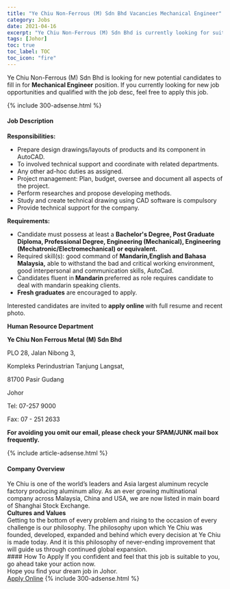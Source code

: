 ```yaml
---
title: "Ye Chiu Non-Ferrous (M) Sdn Bhd Vacancies Mechanical Engineer" 
category: Jobs 
date: 2021-04-16 
excerpt: "Ye Chiu Non-Ferrous (M) Sdn Bhd is currently looking for suitable person to fill in the Mechanical Engineer which based in Johor" 
tags: [Johor] 
toc: true 
toc_label: TOC 
toc_icon: "fire" 
--- 
```


<p>Ye Chiu Non-Ferrous (M) Sdn Bhd is looking for new potential candidates to fill in for <b>Mechanical Engineer</b> position. If you currently looking for new job opportunities and qualified with the job desc, feel free to apply this job.
</p>{% include 300-adsense.html %} 
<div><div><h4>Job Description</h4></div><div><div><span><div><p><strong>Responsibilities:</strong></p><ul><li>Prepare design drawings/layouts of products and its component in AutoCAD.</li><li>To involved technical support and coordinate with related departments.</li><li>Any other ad-hoc duties as assigned.</li><li>Project management: Plan, budget, oversee and document all aspects of the project.</li><li>Perform researches and propose developing methods.</li><li>Study and create technical drawing using CAD software is compulsory</li><li>Provide technical support for the company.</li></ul><p><strong>Requirements:</strong></p><ul><li>Candidate must possess at least a <strong>Bachelor's Degree, Post Graduate Diploma, Professional Degree, Engineering (Mechanical), Engineering (Mechatronic/Electromechanical) or equivalent.</strong></li><li>Required skill(s): good command of <strong>Mandarin,English and Bahasa Malaysia,</strong> able to withstand the bad and critical working environment, good interpersonal and communication skills, AutoCad.</li><li>Candidates fluent in<strong> Mandarin </strong>preferred as role requires candidate to deal with mandarin speaking clients.</li><li><strong>Fresh graduates</strong> are encouraged to apply.</li></ul><p>Interested candidates are invited to&#160;<strong>apply online&#160;</strong>with full resume&#160;and recent photo.</p><p><strong>Human Resource Department</strong></p><p><strong>Ye Chiu Non Ferrous Metal (M) Sdn Bhd</strong></p><p>PLO 28, Jalan Nibong 3,&#160;</p><p>Kompleks Perindustrian Tanjung Langsat,</p><p>81700 Pasir Gudang</p><p>Johor</p><p>Tel:&#160;07-257 9000</p><p>Fax: 07 - 251 2633</p><p><strong>For avoiding you omit our email, please check your SPAM/JUNK&#160;mail box frequently.</strong></p></div></span></div></div></div> 
{% include article-adsense.html %} 
<div><div><h4>Company Overview</h4></div><div><div><span><div><div>
<div>
<div>Ye Chiu is one of the world&#8217;s leaders and Asia largest aluminum recycle factory producing aluminum alloy. As an ever growing multinational company across Malaysia, China and USA, we are now listed in main board of Shanghai Stock Exchange.</div>
<div><strong>Cultures and Values</strong><br>
Getting to the bottom of every problem and rising to the occasion of every challenge is our philosophy. The philosophy upon which Ye Chiu was founded, developed, expanded and behind which every decision at Ye Chiu is made today. And it is this philosophy of never-ending improvement that will guide us through continued global expansion.</div>
</div>
</div></div></span></div></div></div> 
#### How To Apply 
If you confident and feel that this job is suitable to you, go ahead take your action now. <br/> 
Hope you find your dream job in Johor. <br/> 
<a href="https://www.jobstreet.com.my/en/job/mechanical-engineer-4538605?jobId=jobstreet-my-job-4538605&" class="btn btn--info" target="_blank" rel="nofollow noopenner">Apply Online</a> 
{% include 300-adsense.html %} 